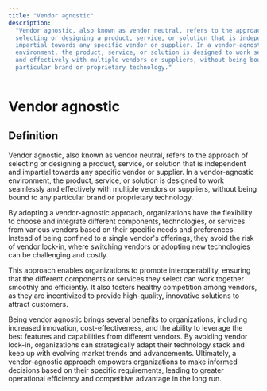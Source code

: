 ```yaml
---
title: "Vendor agnostic"
description:
  "Vendor agnostic, also known as vendor neutral, refers to the approach of
  selecting or designing a product, service, or solution that is independent and
  impartial towards any specific vendor or supplier. In a vendor-agnostic
  environment, the product, service, or solution is designed to work seamlessly
  and effectively with multiple vendors or suppliers, without being bound to any
  particular brand or proprietary technology."
---
```


# Vendor agnostic

## Definition

Vendor agnostic, also known as vendor neutral, refers to the approach of
selecting or designing a product, service, or solution that is independent and
impartial towards any specific vendor or supplier. In a vendor-agnostic
environment, the product, service, or solution is designed to work seamlessly
and effectively with multiple vendors or suppliers, without being bound to any
particular brand or proprietary technology.

By adopting a vendor-agnostic approach, organizations have the flexibility to
choose and integrate different components, technologies, or services from
various vendors based on their specific needs and preferences. Instead of being
confined to a single vendor's offerings, they avoid the risk of vendor lock-in,
where switching vendors or adopting new technologies can be challenging and
costly.

This approach enables organizations to promote interoperability, ensuring that
the different components or services they select can work together smoothly and
efficiently. It also fosters healthy competition among vendors, as they are
incentivized to provide high-quality, innovative solutions to attract customers.

Being vendor agnostic brings several benefits to organizations, including
increased innovation, cost-effectiveness, and the ability to leverage the best
features and capabilities from different vendors. By avoiding vendor lock-in,
organizations can strategically adapt their technology stack and keep up with
evolving market trends and advancements. Ultimately, a vendor-agnostic approach
empowers organizations to make informed decisions based on their specific
requirements, leading to greater operational efficiency and competitive
advantage in the long run.
